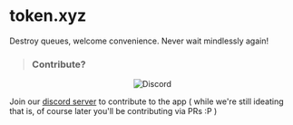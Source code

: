 # token.xyz
Destroy queues, welcome convenience. Never wait mindlessly again!


>### Contribute? 
<center>
  <a style="text-decoration:none" href="https://discord.gg/hr8MT9jd6M"><img src="https://img.shields.io/discord/859498398524899329.svg?style=flat-square" alt="Discord"/></a>
  <br/>
</center>

Join our [discord server](https://discord.gg/hr8MT9jd6M) to contribute to the app ( while we're still ideating that is, of course later you'll be contributing via PRs :P ) 
